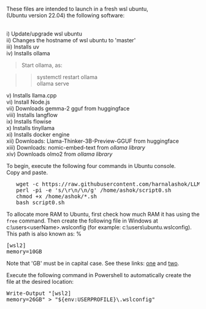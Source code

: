 These files are intended to launch in a fresh wsl ubuntu,<br>
(Ubuntu version 22.04) the following software:<br><br>

i)   Update/upgrade wsl ubuntu<br>
ii)  Changes the hostname of wsl ubuntu to 'master'<br>
iii) Installs uv<br>
iv)  Installs ollama<br>
> Start ollama, as:<br>
      
>>  systemctl restart ollama<br>
>>  ollama serve<br>

v)   Installs llama.cpp<br>
vi)  Install Node.js<br>
vii)   Downloads  gemma-2 gguf from huggingface<br>
viii) Installs langflow<br>
ix) Installs flowise<br>
x) Installs tinyllama<br>
xi) Installs docker engine<br>
xii) Downloads: Llama-Thinker-3B-Preview-GGUF from huggingface<br>
xiii) Downloads: nomic-embed-text from *ollama library*<br>
xiv) Downloads olmo2 from *ollama library*<br>

To begin, execute the following four commands in Ubuntu console.<br>
Copy and paste.

<pre>
   wget -c https://raw.githubusercontent.com/harnalashok/LLMs/refs/heads/main/scripts/script0.sh   
   perl -pi -e 's/\r\n/\n/g' /home/ashok/script0.sh   
   chmod +x /home/ashok/*.sh   
   bash script0.sh   
</pre>

To allocate more RAM to Ubuntu, first check how much RAM it has using the `free` command. Then create the following file in Windows at c:\users\<userName>\.wslconfig (for example: c:\users\ubuntu\.wslconfig). This path is also known as: %
<pre>
[wsl2]
memory=10GB
</pre>
Note that 'GB' must be in capital case. See these links: [one](https://stackoverflow.com/a/73393648/3282777) and [two](https://stackoverflow.com/a/79276209/3282777).   

Execute the following command in Powershell to automatically create the file at the desired location:  

<pre>Write-Output "[wsl2]
memory=26GB" > "${env:USERPROFILE}\.wslconfig"
</pre>


